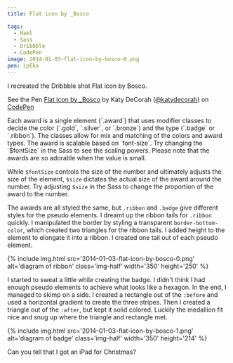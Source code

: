 ```yaml
---
title: Flat icon by _Bosco

tags:
  - Haml
  - Sass
  - Dribbble
  - CodePen
image: 2014-01-03-flat-icon-by-bosco-0.png
pen: ipEka
---
```


I recreated the Dribbble shot Flat icon by Bosco.

<p data-height="500" data-theme-id="97" data-slug-hash="ipEka" data-user="katydecorah" data-default-tab="result" class='codepen'>See the Pen <a href='http://codepen.io/katydecorah/pen/ipEka'>Flat icon by _Bosco</a> by Katy DeCorah (<a href='http://codepen.io/katydecorah'>@katydecorah</a>) on <a href='http://codepen.io'>CodePen</a></p>

<!--extra-eyes ignore type-->Each award is a single element (`.award`) that uses modifier classes to decide the color (`.gold`, `.silver`, or `.bronze`) and the type (`.badge` or `.ribbon`). The classes allow for mix and matching of the colors and award types. The award is scalable based on `font-size`. Try changing the `$fontSize` in the Sass to see the scaling powers. Please note that the awards are so adorable when the value is small.

While `$fontSize` controls the size of the number and ultimately adjusts the size of the element, `$size` dictates the actual size of the award around the number. Try adjusting `$size` in the Sass to change the proportion of the award to the number.

The awards are all styled the same, but `.ribbon` and `.badge` give different styles for the pseudo elements. I dreamt up the ribbon tails for `.ribbon` quickly. I manipulated the border by styling a transparent `border-bottom-color`, which created two triangles for the ribbon tails. I added height to the element to elongate it into a ribbon. I created one tail out of each pseudo element.

{% include img.html src='2014-01-03-flat-icon-by-bosco-0.png' alt='diagram of ribbon' class='img-half' width='350' height='250' %}

I started to sweat a little while creating the badge. I didn't think I had enough pseudo elements to achieve what looks like a hexagon. In the end, I managed to skimp on a side. I created a rectangle out of the `:before` and used a horizontal gradient to create the three stripes. Then I created a triangle out of the `:after`, but kept it solid colored. Luckily the medallion fit nice and snug up where the triangle and rectangle met.

{% include img.html src='2014-01-03-flat-icon-by-bosco-1.png' alt='diagram of badge' class='img-half' width='350' height='214' %}

Can you tell that I got an iPad for Christmas?
